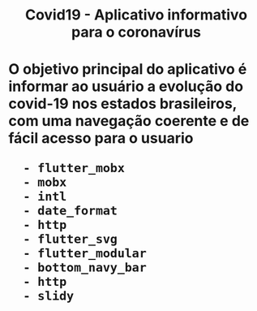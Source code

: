 <h1 align="center">Covid19 - Aplicativo informativo para o coronavírus<h1>
  
<p>O objetivo principal do aplicativo é informar ao usuário a evolução do covid-19 nos estados brasileiros, com uma navegação coerente e de fácil acesso para o usuario</p>

```Libs utilizadas no app:
  - flutter_mobx
  - mobx
  - intl
  - date_format
  - http
  - flutter_svg
  - flutter_modular
  - bottom_navy_bar
  - http
  - slidy
```
